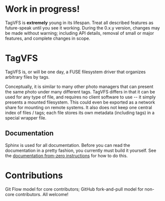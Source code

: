 # Work in progress!

TagVFS is **extremely** young in its lifespan.  Treat all described features as
future-speak until you see it working.  During the 0.x.y version, changes may
be made without warning; including API details, removal of small or major
features, and complete changes in scope.

# TagVFS

TagVFS is, or will be one day, a FUSE filesystem driver that organizes
arbitrary files by tags.

Conceptually, it is similar to many other photo managers that can present the
same photo under many different tags.  TagVFS differs in that it can be used
for any type of file, and requires no client software to use -- it simply
presents a mounted filesystem.  This could even be exported as a network share
for mounting on remote systems.  It also does not keep one central index of
files / tags; each file stores its own metadata (including tags) in a special
wrapper file.

## Documentation

Sphinx is used for all documentation.  Before you can read the documentation in
a pretty fashion, you currently must build it yourself.  See the [documentation
from-zero instructions][docfromzero] for how to do this.

[docfromzero]: doc/from-zero.md

# Contributions

Git Flow model for core contributors; GitHub fork-and-pull model for non-core
contributors.  All welcome!

